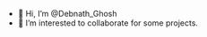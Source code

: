 - 👋 Hi, I’m @Debnath_Ghosh
- 👀 I’m interested to collaborate for some projects.
<!---
debnathghosh/debnathghosh is a ✨ special ✨ repository because its `README.md` (this file) appears on your GitHub profile.
You can click the Preview link to take a look at your changes.
--->

